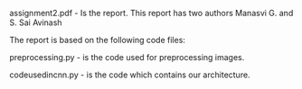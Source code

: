 assignment2.pdf  - Is the report. This report has two authors Manasvi G. and S. Sai Avinash

 

The report is based on the following code files:

preprocessing.py - is the code used for preprocessing images.

codeusedincnn.py - is the code which contains our architecture.

 



